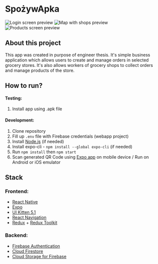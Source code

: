 # SpożywApka
![Login screen preview](https://i.imgur.com/rXWo7rP.png?2 "Login screen preview")
![Map with shops preview](https://i.imgur.com/vWlnLdc.png?2 "Map with shops preview")
![Products screen preview](https://i.imgur.com/WCbiN2z.png?2 "Products screen preview")

## About this project

This app was created in purpose of engineer thesis. It's simple business application which allows users to create and manage orders in selected grocery stores. It's also allows workers of grocery shops to collect orders and manage products of the store.

## How to run?
#### Testing:
  1. Install app using .apk file
  
#### Development:
  1. Clone repository
  2. Fill up `.env` file with Firebase credentials (webapp project)
  3. Install [Node.js](https://nodejs.org/en/) (if needed)
  4. Install expo-cli - `npm install --global expo-cli` (if needed)
  4. Run `npm install` then `npm start`
  5. Scan generated QR Code using [Expo app](https://play.google.com/store/apps/details?id=host.exp.exponent) on mobile device / Run on Android or iOS emulator
  
## Stack
### Frontend:
- [React Native](https://reactnative.dev/)
- [Expo](https://expo.dev/)
- [UI Kitten 5.1](https://akveo.github.io/react-native-ui-kitten/)
- [React Navigation](https://reactnavigation.org/)
- [Redux](https://redux.js.org/) + [Redux Toolkit](https://redux-toolkit.js.org/)

### Backend:
- [Firebase Authentication](https://firebase.google.com/docs/auth)
- [Cloud Firestore](https://firebase.google.com/docs/firestore)
- [Cloud Storage for Firebase](https://firebase.google.com/docs/storage)
